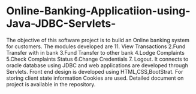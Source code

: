 # Online-Banking-Applicatiion-using-Java-JDBC-Servlets-
The objective of this software project is to build an Online banking system for customers. The modules developed are  11. View Transactions  2.Fund Transfer with in bank  3.Fund Transfer to other bank  4.Lodge Complaints  5.Check Complaints Status  6.Change Credentials  7. Logout. It connects to oracle database using JDBC and web applications are developed through Servlets. Front end design is developed using HTML,CSS,BootStrat.  For storing client state information Cookies are used. Detailed document on project is available in the repository.
